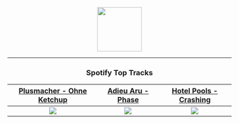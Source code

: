 <p align="center">
  <a href="https://www.tobiasmichael.de">
    <img src="https://tobiasmichael.de/assets/logo.gif" width="100" height="100"/>
  </a>
</p>

---

<h3 align="center">Spotify Top Tracks</h3>

[Plusmacher - Ohne Ketchup](https://open.spotify.com/track/26iQlWeI9At3KOltyTxscm)|[Adieu Aru - Phase](https://open.spotify.com/track/2kuvzhyv1eTsKPOs00CLnt)|[Hotel Pools - Crashing](https://open.spotify.com/track/39ftBEsQbxrtOOu98pOaHH)
:---:|:----:|:----:
<img src="https://i.scdn.co/image/ab67616d00001e02563262bab2c33cfa71a5d2ee"/>|<img src="https://i.scdn.co/image/ab67616d00001e023447f6b77d6f76d13034735b"/>|<img src="https://i.scdn.co/image/ab67616d00001e02af2163d6d2b8edad64f010e1"/>